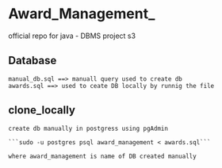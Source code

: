 # Award_Management_

official repo for java - DBMS project s3 

## Database

```
manual_db.sql ==> manuall query used to create db
awards.sql ==> used to ceate DB locally by runnig the file
```

## clone_locally

```
create db manually in postgress using pgAdmin

```sudo -u postgres psql award_management < awards.sql```

where award_management is name of DB created manually

``` 


